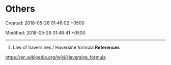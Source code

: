 # Others

Created: 2018-05-26 01:46:02 +0500

Modified: 2018-05-26 01:46:41 +0500

---

1.  Law of haversines / Haversine formula
**References**

<https://en.wikipedia.org/wiki/Haversine_formula>
